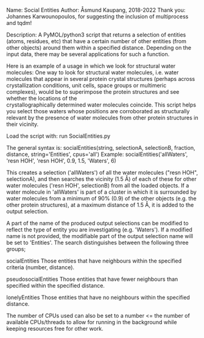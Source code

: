 
Name:           Social Entities
Author:         Åsmund Kaupang, 2018-2022
Thank you:      Johannes Karwounopoulos, for suggesting the inclusion of 
                multiprocess and tqdm!

Description:    A PyMOL/python3 script that returns a selection of entities
                (atoms, residues, etc) that have a certain number of other 
                entities (from other objects) around them within a specified
                distance. Depending on the input data, there may be several 
                applications for such a function.

Here is an example of a usage in which we look for structural water molecules: 
One way to look for structural water molecules, i.e. water molecules that 
appear in several protein crystal structures (perhaps across crystallization 
conditions, unit cells, space groups or multimeric complexes), would be to 
superimpose the  protein structures and see whether the locations of the  
crystallographically determined water molecules coincide. This script helps you 
select those waters whose positions are corroborated as structurally relevant 
by the presence of water molecules from other protein structures in their 
vicinity.

Load the script with:   run SocialEntities.py

The general syntax is:  socialEntities(string, selectionA, selectionB, 
                             fraction, distance, string='Entities', cpus='all')
Example:
socialEntities('allWaters', 'resn HOH', 'resn HOH', 0.9, 1.5, 'Waters', 6)

This creates a selection ('allWaters') of all the water molecules ("resn HOH", 
selectionA), and then searches the vicinity (1.5 Å) of each of these for other 
water molecules ('resn HOH', selectionB) from all the loaded objects. If a 
water molecule in 'allWaters' is part of a cluster in which it is surrounded by 
water molecules from a  minimum of 90% (0.9) of the other objects (e.g. the 
other protein structures), at a maximum distance of 1.5 Å, it is added to the 
output selection.

A part of the name of the produced output selections can be modified to reflect 
the type of entity you are investigating (e.g. 'Waters'). If a modified name is 
not provided, the modifiable part of the output selection name will be set to 
'Entities'. The search distinguishes between the following three groups;

socialEntities          Those entities that have neighbours within the 
                        specified criteria (number, distance).
                        
pseudosocialEntities    Those entities that have fewer neighbours than 
                        specified within the specified distance.
                        
lonelyEntities          Those entities that have no neighbours within the 
                        specified distance.
                        
The number of CPUs used can also be set to a number <= the number of available 
CPUs/threads to allow for running in the background while keeping resources 
free for other work.

